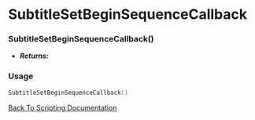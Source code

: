 # SubtitleSetBeginSequenceCallback

### SubtitleSetBeginSequenceCallback()
- ***Returns:*** 

### Usage

```Lua
SubtitleSetBeginSequenceCallback()
```


[Back To Scripting Documentation](../README.md)
